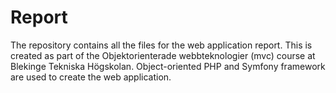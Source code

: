 # Report
The repository contains all the files for the web application report. This is created as part of the Objektorienterade webbteknologier (mvc) course at Blekinge Tekniska Högskolan. Object-oriented PHP and Symfony framework are used to create the web application.
